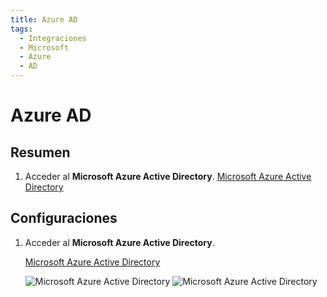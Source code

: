 ```yaml
---
title: Azure AD
tags:
  - Integraciones
  - Microsoft
  - Azure
  - AD
---
```

# Azure AD

## Resumen

1. Acceder al **Microsoft Azure Active Directory**. [Microsoft Azure Active Directory](https://portal.azure.com/#blade/Microsoft_AAD_IAM/ActiveDirectoryMenuBlade/Overview)

## Configuraciones

1. Acceder al **Microsoft Azure Active Directory**.

   [Microsoft Azure Active Directory](https://portal.azure.com/#blade/Microsoft_AAD_IAM/ActiveDirectoryMenuBlade/Overview)

   ![Microsoft Azure Active Directory](https://cdn.phishx.io/phishx-docs/images/azure_ad_01.webp)
   ![Microsoft Azure Active Directory](https://cdn.phishx.io/phishx-docs/images/azure_ad_02.webp)

